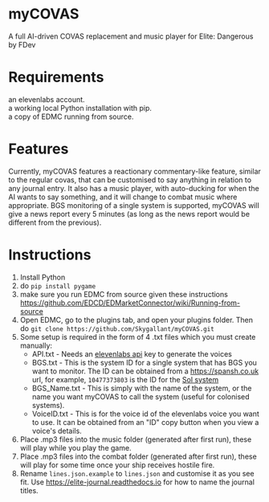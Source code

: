 # myCOVAS
A full AI-driven COVAS replacement and music player for Elite: Dangerous by FDev

# Requirements
an elevenlabs account.  
a working local Python installation with pip.  
a copy of EDMC running from source.  

# Features
Currently, myCOVAS features a reactionary commentary-like feature, similar to the regular covas, that can be customised to say anything in relation to any journal entry. It also has a music player, with auto-ducking for when the AI wants to say something, and it will change to combat music where appropriate. BGS monitoring of a single system is supported, myCOVAS will give a news report every 5 minutes (as long as the news report would be different from the previous).

# Instructions
1. Install Python
2. do `pip install pygame`
3. make sure you run EDMC from source given these instructions <https://github.com/EDCD/EDMarketConnector/wiki/Running-from-source>
4. Open EDMC, go to the plugins tab, and open your plugins folder. Then do `git clone https://github.com/Skygallant/myCOVAS.git`
5. Some setup is required in the form of 4 .txt files which you must create manually:
    * API.txt - Needs an [elevenlabs api](https://elevenlabs.io/app/settings/api-keys) key to generate the voices
    * BGS.txt - This is the system ID for a single system that has BGS you want to monitor. The ID can be obtained from a <https://spansh.co.uk> url, for example, `10477373803` is the ID for the [Sol system](https://spansh.co.uk/system/10477373803)
    * BGS_Name.txt - This is simply with the name of the system, or the name you want myCOVAS to call the system (useful for colonised systems).
    * VoiceID.txt - This is for the voice id of the elevenlabs voice you want to use. It can be obtained from an "ID" copy button when you view a voice's details.
6. Place .mp3 files into the music folder (generated after first run), these will play while you play the game.
7. Place .mp3 files into the combat folder (generated after first run), these will play for some time once your ship receives hostile fire.
8. Rename `lines.json.example` to `lines.json` and customise it as you see fit. Use <https://elite-journal.readthedocs.io> for how to name the journal titles.
